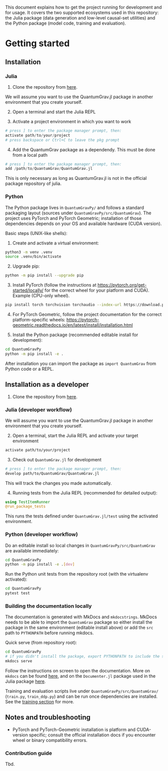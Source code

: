 This document explains how to get the project running for development and for usage. It covers the two supported ecosystems used in this repository: the Julia package (data generation and low-level causal-set utilities) and the Python package (model code, training and evaluation).

# Getting started

## Installation

### Julia
1. Clone the repository from [here](https://github.com/ssciwr/QuantumGrav). 

We will assume you want to use the QuantumGrav.jl package in another environment that you create yourself. 

2. Open a terminal and start the Julia REPL

3. Activate a project environment in which you want to work

```julia
# press ] to enter the package manager prompt, then:
activate path/to/your/project
# press backspace or Ctrl+C to leave the pkg prompt
```

4. Add the QuantumGrav package as a dependendy. This must be done from a local path

```julia 
# press ] to enter the package manager prompt, then:
add /path/to/QuantumGrav/QuantumGrav.jl
```
This is only necessary as long as QuantumGrav.jl is not in the official package repository of julia. 

### Python
The Python package lives in `QuantumGravPy/` and follows a standard packaging layout (sources under `QuantumGravPy/src/QuantumGrav`). The project uses PyTorch and PyTorch Geometric; installation of those dependencies depends on your OS and available hardware (CUDA version).

Basic steps (UNIX-like shells):

1. Create and activate a virtual environment:

```bash
python3 -m venv .venv
source .venv/bin/activate
```

2. Upgrade pip:

```bash
python -m pip install --upgrade pip 
```

3. Install PyTorch (follow the instructions at https://pytorch.org/get-started/locally/ for the correct wheel for your platform and CUDA). Example (CPU-only wheel). 

```bash
pip install torch torchvision torchaudio --index-url https://download.pytorch.org/whl/cpu
```

4. For PyTorch Geometric, follow the project documentation for the correct platform-specific wheels: https://pytorch-geometric.readthedocs.io/en/latest/install/installation.html

5. Install the Python package (recommended editable install for development):

```bash
cd QuantumGravPy
python -m pip install -e .
```

After installation you can import the package as `import QuantumGrav` from Python code or a REPL.

## Installation as a developer
1. Clone the repository from [here](https://github.com/ssciwr/QuantumGrav). 

### Julia (developer workflow)
We will assume you want to use the QuantumGrav.jl package in another environment that you create yourself. 

2. Open a terminal, start the Julia REPL and activate your target environment 
```bash
activate path/to/your/project
```

3. Check out `QuantumGrav.jl` for development 
```bash
# press ] to enter the package manager prompt, then:
develop path/to/QuantumGrav/QuantumGrav.jl
```
This will track the changes you made automatically. 

4. Running tests from the Julia REPL (recommended for detailed output):
```julia
using TestItemRunner
@run_package_tests
```

This runs the tests defined under `QuantumGrav.jl/test` using the activated environment.

### Python (developer workflow)

Do an editable install so local changes in `QuantumGravPy/src/QuantumGrav` are available immediately:

```bash
cd QuantumGravPy
python -m pip install -e .[dev]
```

Run the Python unit tests from the repository root (with the virtualenv activated):

```bash
cd QuantumGravPy
pytest test
```

### Building the documentation locally

The documentation is generated with MkDocs and `mkdocstrings`. MkDocs needs to be able to import the `QuantumGrav` package so either install the package in the same environment (editable install above) or add the `src` path to `PYTHONPATH` before running mkdocs.

Quick serve (from repository root):

```bash
cd QuantumGravPy
# if you didn't install the package, export PYTHONPATH to include the src dir
mkdocs serve
```
Follow the instructions on screen to open the documentation. More on `mkdocs` can be found [here](https://www.mkdocs.org/), and on the `Documenter.jl` package used in the Julia package [here](https://documenter.juliadocs.org/stable/).

Training and evaluation scripts live under `QuantumGravPy/src/QuantumGrav/` (`train.py`, `train_ddp.py`) and can be run once dependencies are installed.
See the [training section](./training_a_model.md) for more. 

## Notes and troubleshooting

- PyTorch and PyTorch-Geometric installation is platform and CUDA-version specific; consult the official installation docs if you encounter wheel or binary compatibility errors.

### Contribution guide

Tbd.



